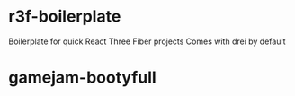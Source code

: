 # r3f-boilerplate

Boilerplate for quick React Three Fiber projects
Comes with drei by default
# gamejam-bootyfull

